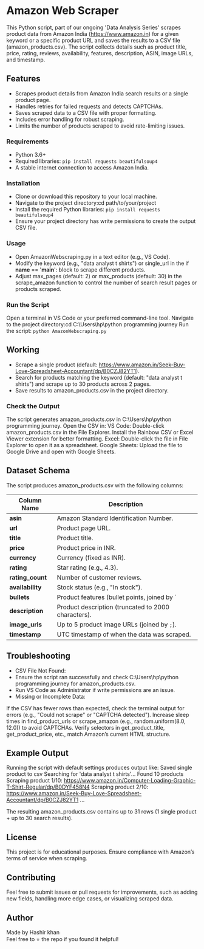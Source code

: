 # Amazon Web Scraper

This Python script, part of our ongoing 'Data Analysis Series' scrapes product data from Amazon India (https://www.amazon.in) for a given keyword or a specific product URL and saves the results to a CSV file (amazon_products.csv). The script collects details such as product title, price, rating, reviews, availability, features, description, ASIN, image URLs, and timestamp.

## Features

- Scrapes product details from Amazon India search results or a single product page.
- Handles retries for failed requests and detects CAPTCHAs.
- Saves scraped data to a CSV file with proper formatting.
- Includes error handling for robust scraping.
- Limits the number of products scraped to avoid rate-limiting issues.

### Requirements

- Python 3.6+
- Required libraries: `pip install requests beautifulsoup4`
- A stable internet connection to access Amazon India.

### Installation

- Clone or download this repository to your local machine.
- Navigate to the project directory:cd path/to/your/project
- Install the required Python libraries: `pip install requests beautifulsoup4`
- Ensure your project directory has write permissions to create the output CSV file.

### Usage
- Open AmazonWebscraping.py in a text editor (e.g., VS Code).
- Modify the keyword (e.g., "data analyst t shirts") or single_url in the if __name__ == '__main__': block to scrape different products.
- Adjust max_pages (default: 2) or max_products (default: 30) in the scrape_amazon function to control the number of search result pages or products scraped.


### Run the Script
Open a terminal in VS Code or your preferred command-line tool.
Navigate to the project directory:cd C:\Users\hp\python programming journey
Run the script: `python AmazonWebscraping.py`


## Working
- Scrape a single product (default: https://www.amazon.in/Seek-Buy-Love-Spreadsheet-Accountant/dp/B0CZJ82YT1).
- Search for products matching the keyword (default: "data analyst t shirts") and scrape up to 30 products across 2 pages.
- Save results to amazon_products.csv in the project directory.


### Check the Output
The script generates amazon_products.csv in C:\Users\hp\python programming journey.
Open the CSV in:
VS Code: Double-click amazon_products.csv in the File Explorer. Install the Rainbow CSV or Excel Viewer extension for better formatting.
Excel: Double-click the file in File Explorer to open it as a spreadsheet.
Google Sheets: Upload the file to Google Drive and open with Google Sheets.



## Dataset Schema
The script produces amazon_products.csv with the following columns:

| Column Name   | Description                                                                 |
|---------------|-----------------------------------------------------------------------------|
| **asin**      | Amazon Standard Identification Number.                                      |
| **url**       | Product page URL.                                                           |
| **title**     | Product title.                                                              |
| **price**     | Product price in INR.                                                       |
| **currency**  | Currency (fixed as INR).                                                    |
| **rating**    | Star rating (e.g., 4.3).                                                    |
| **rating_count** | Number of customer reviews.                                              |
| **availability** | Stock status (e.g., "In stock").                                         |
| **bullets**   | Product features (bullet points, joined by `|`).                            |
| **description** | Product description (truncated to 2000 characters).                       |
| **image_urls** | Up to 5 product image URLs (joined by `;`).                                |
| **timestamp** | UTC timestamp of when the data was scraped.                                 |


## Troubleshooting
- CSV File Not Found:
- Ensure the script ran successfully and check C:\Users\hp\python programming journey for amazon_products.csv.
- Run VS Code as Administrator if write permissions are an issue.
- Missing or Incomplete Data:

If the CSV has fewer rows than expected, check the terminal output for errors (e.g., "Could not scrape" or "CAPTCHA detected").
Increase sleep times in find_product_urls or scrape_amazon (e.g., random.uniform(8.0, 12.0)) to avoid CAPTCHAs.
Verify selectors in get_product_title, get_product_price, etc., match Amazon’s current HTML structure.


## Example Output
Running the script with default settings produces output like:
Saved single product to csv
Searching for 'data analyst t shirts'...
Found 10 products
Scraping product 1/10: https://www.amazon.in/Computer-Loading-Graphic-T-Shirt-Regular/dp/B0DYF458N4
Scraping product 2/10: https://www.amazon.in/Seek-Buy-Love-Spreadsheet-Accountant/dp/B0CZJ82YT1
...

The resulting amazon_products.csv contains up to 31 rows (1 single product + up to 30 search results).

## License
This project is for educational purposes. Ensure compliance with Amazon’s terms of service when scraping.

## Contributing
Feel free to submit issues or pull requests for improvements, such as adding new fields, handling more edge cases, or visualizing scraped data.

## Author

Made by Hashir khan   
Feel free to ⭐ the repo if you found it helpful!
